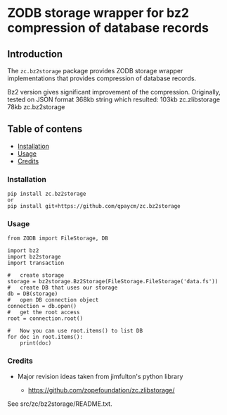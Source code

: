 # ZODB storage wrapper for bz2 compression of database records

## Introduction

The ``zc.bz2storage`` package provides ZODB storage wrapper
implementations that provides compression of database records.

Bz2 version gives significant improvement of the compression.
Originally, tested on JSON format 368kb string which resulted:
103kb zc.zlibstorage
78kb zc.bz2storage

## Table of contens
* [Installation](#installation)
* [Usage](#usage)
* [Credits](#credits)


### Installation

	pip install zc.bz2storage
	or
    pip install git+https://github.com/qpaycm/zc.bz2storage
    

### Usage
	
	from ZODB import FileStorage, DB
	
	import bz2
	import bz2storage
	import transaction
	
	#	create storage
	storage = bz2storage.Bz2Storage(FileStorage.FileStorage('data.fs'))
	#	create DB that uses our storage
	db = DB(storage)
	#	open DB connection object
	connection = db.open()
	#	get the root access
	root = connection.root()
	
	#	Now you can use root.items() to list DB
	for doc in root.items():
		print(doc)


### Credits

* Major revision ideas taken from jimfulton's python library

  - https://github.com/zopefoundation/zc.zlibstorage/

See src/zc/bz2storage/README.txt.
